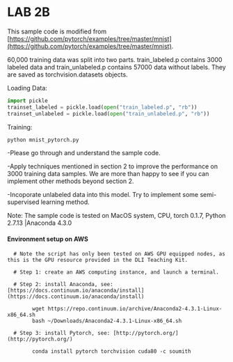 # LAB 2B

This sample code is modified from [https://github.com/pytorch/examples/tree/master/mnist](https://github.com/pytorch/examples/tree/master/mnist).

60,000 training data was split into two parts. train_labeled.p contains 3000 labeled data and train_unlabeled.p contains 57000 data without labels. They are saved as torchvision.datasets objects.
 
Loading Data:

```python
import pickle
trainset_labeled = pickle.load(open("train_labeled.p", "rb"))
trainset_unlabeled = pickle.load(open("train_unlabeled.p", "rb"))
```

Training:
```bash
python mnist_pytorch.py
```
-Please go through and understand the sample code.
 
-Apply techniques mentioned in section 2 to improve the performance on 3000 training data samples. We are more than happy to see if you can implement other methods beyond section 2.

-Incoporate unlabeled data into this model. Try to implement some semi-supervised learning method.

Note: The sample code is tested on MacOS system, CPU, torch 0.1.7, Python 2.7.13 |Anaconda 4.3.0


#### Environment setup on AWS
      # Note the script has only been tested on AWS GPU equipped nodes, as this is the GPU resource provided in the DLI Teaching Kit.

      # Step 1: create an AWS computing instance, and launch a terminal.

      # Step 2: install Anaconda, see: [https://docs.continuum.io/anaconda/install](https://docs.continuum.io/anaconda/install) 
      
            wget https://repo.continuum.io/archive/Anaconda2-4.3.1-Linux-x86_64.sh
            bash ~/Downloads/Anaconda2-4.3.1-Linux-x86_64.sh

      # Step 3: install Pytorch, see: [http://pytorch.org/](http://pytorch.org/)

            conda install pytorch torchvision cuda80 -c soumith
     
